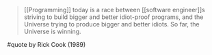 > [[Programming]] today is a race between [[software engineer]]s striving to build bigger and better idiot-proof programs, and the Universe trying to produce bigger and better idiots. So far, the Universe is winning.

#quote by Rick Cook (1989)
